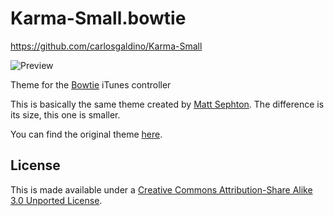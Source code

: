 Karma-Small.bowtie
============
<https://github.com/carlosgaldino/Karma-Small>

![Preview](https://github.com/carlosgaldino/Karma-Small/raw/master/Karma-Small.bowtie/preview.png)

Theme for the [Bowtie](http://bowtieapp.com/) iTunes controller

This is basically the same theme created by [Matt Sephton](http://www.gingerbeardman.com/).
The difference is its size, this one is smaller.

You can find the original theme [here](https://github.com/gingerbeardman/Karma.bowTie).

## License

This is made available under a [Creative Commons Attribution-Share Alike 3.0 Unported License](http://creativecommons.org/licenses/by-sa/3.0).
